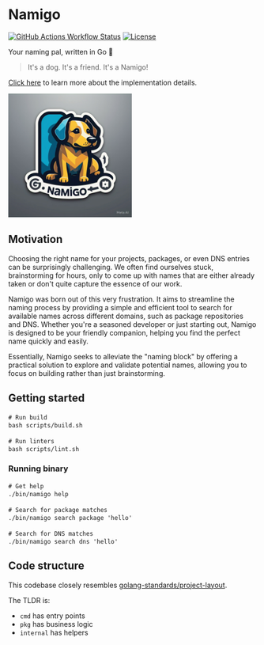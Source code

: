 # Namigo

[![GitHub Actions Workflow Status](https://img.shields.io/github/actions/workflow/status/huangsam/namigo/ci.yml)](https://github.com/huangsam/namigo/actions)
[![License](https://img.shields.io/github/license/huangsam/namigo)](https://github.com/huangsam/namigo/blob/main/LICENSE)

Your naming pal, written in Go 🐶

> It's a dog. It's a friend. It's a Namigo!

[Click here](./docs/approach.md) to learn more about the implementation details.

<img src="./images/namigo.jpeg" alt="Namigo" width="250px" />

## Motivation

Choosing the right name for your projects, packages, or even DNS entries
can be surprisingly challenging. We often find ourselves stuck, brainstorming
for hours, only to come up with names that are either already taken or don't
quite capture the essence of our work.

Namigo was born out of this very frustration. It aims to streamline the naming
process by providing a simple and efficient tool to search for available names
across different domains, such as package repositories and DNS. Whether you're
a seasoned developer or just starting out, Namigo is designed to be your friendly
companion, helping you find the perfect name quickly and easily. 

Essentially, Namigo seeks to alleviate the "naming block" by offering a practical
solution to explore and validate potential names, allowing you to focus on building
rather than just brainstorming.

## Getting started

```shell
# Run build
bash scripts/build.sh

# Run linters
bash scripts/lint.sh
```

### Running binary

```shell
# Get help
./bin/namigo help

# Search for package matches
./bin/namigo search package 'hello'

# Search for DNS matches
./bin/namigo search dns 'hello'
```

## Code structure

This codebase closely resembles [golang-standards/project-layout].

The TLDR is:

- `cmd` has entry points
- `pkg` has business logic
- `internal` has helpers

[golang-standards/project-layout]: https://github.com/golang-standards/project-layout
